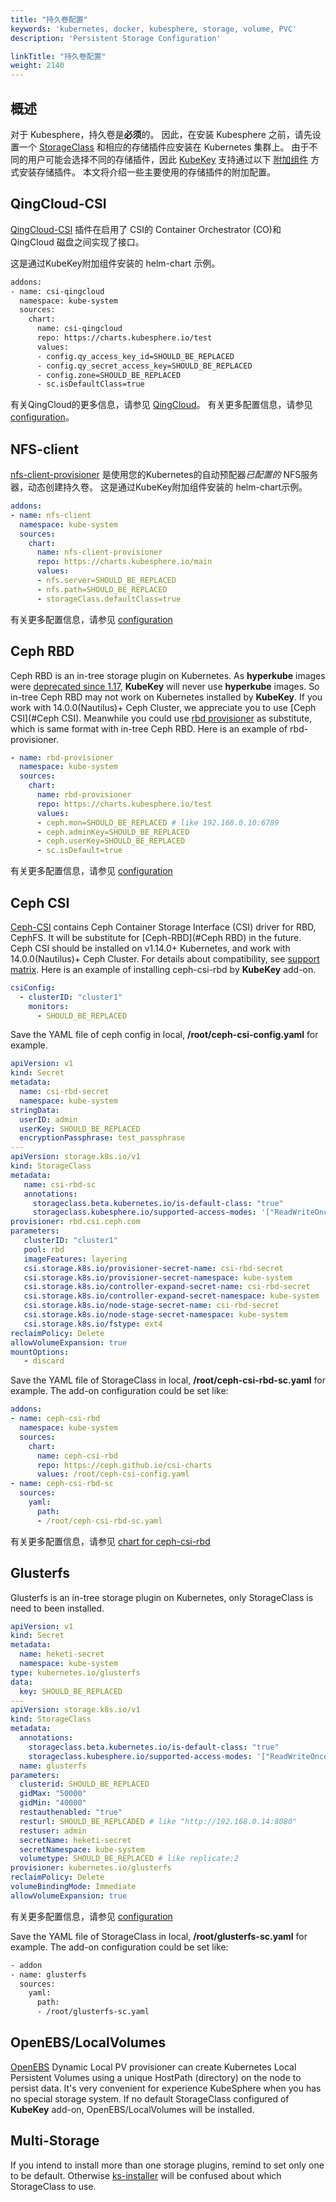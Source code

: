 ```yaml
---
title: "持久卷配置"
keywords: 'kubernetes, docker, kubesphere, storage, volume, PVC'
description: 'Persistent Storage Configuration'

linkTitle: "持久卷配置"
weight: 2140
---
```

## 概述
对于 Kubesphere，持久卷是**必须**的。 因此，在安装 Kubesphere 之前，请先设置一个 [StorageClass](https://kubernetes.io/docs/concepts/storage/storage-classes/) 和相应的存储插件应安装在 Kubernetes 集群上。
由于不同的用户可能会选择不同的存储插件，因此 [KubeKey](https://github.com/kubesphere/kubekey) 支持通过以下 [附加组件](https://github.com/kubesphere/kubekey/blob/v1.0.0/docs/addons.md) 方式安装存储插件。 本文将介绍一些主要使用的存储插件的附加配置。

## QingCloud-CSI
[QingCloud-CSI](https://github.com/yunify/qingcloud-csi) 插件在启用了 CSI的 Container Orchestrator (CO)和 QingCloud 磁盘之间实现了接口。

这是通过KubeKey附加组件安装的 helm-chart 示例。

```bash
addons:
- name: csi-qingcloud
  namespace: kube-system
  sources:
    chart:
      name: csi-qingcloud
      repo: https://charts.kubesphere.io/test
      values:
      - config.qy_access_key_id=SHOULD_BE_REPLACED
      - config.qy_secret_access_key=SHOULD_BE_REPLACED
      - config.zone=SHOULD_BE_REPLACED
      - sc.isDefaultClass=true
```
有关QingCloud的更多信息，请参见 [QingCloud](https://www.qingcloud.com/)。
有关更多配置信息，请参见 [configuration](https://github.com/kubesphere/helm-charts/tree/master/src/test/csi-qingcloud#configuration)。

## NFS-client
[nfs-client-provisioner](https://github.com/kubernetes-incubator/external-storage/tree/master/nfs-client) 是使用您的Kubernetes的自动预配器*已配置的* NFS服务器，动态创建持久卷。
这是通过KubeKey附加组件安装的 helm-chart示例。

```yaml
addons:
- name: nfs-client
  namespace: kube-system
  sources:
    chart:
      name: nfs-client-provisioner
      repo: https://charts.kubesphere.io/main
      values:
      - nfs.server=SHOULD_BE_REPLACED
      - nfs.path=SHOULD_BE_REPLACED
      - storageClass.defaultClass=true
```
有关更多配置信息，请参见 [configuration](https://github.com/kubesphere/helm-charts/tree/master/src/main/csi-nfs-provisioner#configuration)

## Ceph RBD
Ceph RBD is an in-tree storage plugin on Kubernetes. As **hyperkube** images were [deprecated since 1.17](https://github.com/kubernetes/kubernetes/pull/85094), 
**KubeKey** will never use **hyperkube** images. So in-tree Ceph RBD may not work on Kubernetes installed by **KubeKey**. 
If you work with 14.0.0(Nautilus)+ Ceph Cluster, we appreciate you to use [Ceph CSI](#Ceph CSI). 
Meanwhile you could use [rbd provisioner](https://github.com/kubernetes-incubator/external-storage/tree/master/ceph/rbd) as substitute, which is same format with in-tree Ceph RBD. 
Here is an example of rbd-provisioner. 

```yaml
- name: rbd-provisioner
  namespace: kube-system
  sources:
    chart:
      name: rbd-provisioner
      repo: https://charts.kubesphere.io/test
      values:
      - ceph.mon=SHOULD_BE_REPLACED # like 192.168.0.10:6789
      - ceph.adminKey=SHOULD_BE_REPLACED
      - ceph.userKey=SHOULD_BE_REPLACED
      - sc.isDefault=true
```
有关更多配置信息，请参见 [configuration](https://github.com/kubesphere/helm-charts/tree/master/src/test/rbd-provisioner#configuration)

## Ceph CSI
[Ceph-CSI](https://github.com/ceph/ceph-csi) contains Ceph Container Storage Interface (CSI) driver for RBD, CephFS. It will be substitute for [Ceph-RBD](#Ceph RBD) in the future.
Ceph CSI should be installed on v1.14.0+ Kubernetes, and work with 14.0.0(Nautilus)+ Ceph Cluster.
For details about compatibility, see [support matrix](https://github.com/ceph/ceph-csi#support-matrix).	Here is an example of installing ceph-csi-rbd by **KubeKey** add-on.
```yaml
csiConfig:
  - clusterID: "cluster1"
    monitors:
      - SHOULD_BE_REPLACED 
```
Save the YAML file of ceph config in local, **/root/ceph-csi-config.yaml** for example. 

```yaml
apiVersion: v1
kind: Secret
metadata:
  name: csi-rbd-secret
  namespace: kube-system
stringData:
  userID: admin
  userKey: SHOULD_BE_REPLACED
  encryptionPassphrase: test_passphrase
---
apiVersion: storage.k8s.io/v1
kind: StorageClass
metadata:
   name: csi-rbd-sc
   annotations:
     storageclass.beta.kubernetes.io/is-default-class: "true"
     storageclass.kubesphere.io/supported-access-modes: '["ReadWriteOnce","ReadOnlyMany","ReadWriteMany"]'
provisioner: rbd.csi.ceph.com
parameters:
   clusterID: "cluster1"
   pool: rbd
   imageFeatures: layering
   csi.storage.k8s.io/provisioner-secret-name: csi-rbd-secret
   csi.storage.k8s.io/provisioner-secret-namespace: kube-system
   csi.storage.k8s.io/controller-expand-secret-name: csi-rbd-secret
   csi.storage.k8s.io/controller-expand-secret-namespace: kube-system
   csi.storage.k8s.io/node-stage-secret-name: csi-rbd-secret
   csi.storage.k8s.io/node-stage-secret-namespace: kube-system
   csi.storage.k8s.io/fstype: ext4
reclaimPolicy: Delete
allowVolumeExpansion: true
mountOptions:
   - discard
```
Save the YAML file of StorageClass in local, **/root/ceph-csi-rbd-sc.yaml** for example. The add-on configuration could be set like:

```yaml
addons: 
- name: ceph-csi-rbd
  namespace: kube-system
  sources:
    chart:
      name: ceph-csi-rbd
      repo: https://ceph.github.io/csi-charts
      values: /root/ceph-csi-config.yaml
- name: ceph-csi-rbd-sc
  sources:
    yaml:
      path:
      - /root/ceph-csi-rbd-sc.yaml
```
有关更多配置信息，请参见 [chart for ceph-csi-rbd](https://github.com/ceph/ceph-csi/tree/master/charts/ceph-csi-rbd)


## Glusterfs
Glusterfs is an in-tree storage plugin on Kubernetes, only StorageClass is need to been installed. 
```yaml
apiVersion: v1
kind: Secret
metadata:
  name: heketi-secret
  namespace: kube-system
type: kubernetes.io/glusterfs
data:
  key: SHOULD_BE_REPLACED
---
apiVersion: storage.k8s.io/v1
kind: StorageClass
metadata:
  annotations:
    storageclass.beta.kubernetes.io/is-default-class: "true"
    storageclass.kubesphere.io/supported-access-modes: '["ReadWriteOnce","ReadOnlyMany","ReadWriteMany"]'
  name: glusterfs
parameters:
  clusterid: SHOULD_BE_REPLACED 
  gidMax: "50000"
  gidMin: "40000"
  restauthenabled: "true"
  resturl: SHOULD_BE_REPLCADED # like "http://192.168.0.14:8080"
  restuser: admin
  secretName: heketi-secret
  secretNamespace: kube-system
  volumetype: SHOULD_BE_REPLACED # like replicate:2
provisioner: kubernetes.io/glusterfs
reclaimPolicy: Delete
volumeBindingMode: Immediate
allowVolumeExpansion: true
```
有关更多配置信息，请参见 [configuration](https://kubernetes.io/docs/concepts/storage/storage-classes/#glusterfs) 

Save the YAML file of StorageClass in local, **/root/glusterfs-sc.yaml** for example. The add-on configuration could be set like:
```bash
- addon
- name: glusterfs
  sources:
    yaml:
      path:
      - /root/glusterfs-sc.yaml
```

## OpenEBS/LocalVolumes
[OpenEBS](https://github.com/openebs/openebs) Dynamic Local PV provisioner can create Kubernetes Local Persistent Volumes using a unique 
HostPath (directory) on the node to persist data. It's very convenient for experience KubeSphere when you has no special storage system.
If no default StorageClass configured of **KubeKey** add-on, OpenEBS/LocalVolumes will be installed.

## Multi-Storage
If you intend to install more than one storage plugins, remind to set only one to be default. 
Otherwise [ks-installer](https://github.com/kubesphere/ks-installer) will be confused about which StorageClass to use. 
